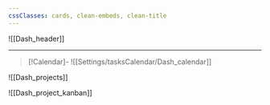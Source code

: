 ```yaml
---
cssClasses: cards, clean-embeds, clean-title
---
```



![[Dash_header]]

---
>[!Calendar]- 
> ![[Settings/tasksCalendar/Dash_calendar]]

![[Dash_projects]]

![[Dash_project_kanban]]



